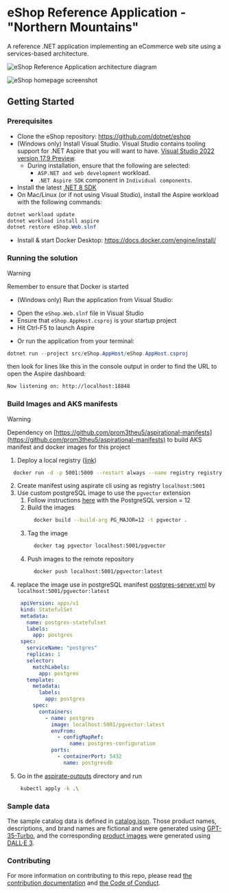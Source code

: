 # eShop Reference Application - "Northern Mountains"

A reference .NET application implementing an eCommerce web site using a services-based architecture.

![eShop Reference Application architecture diagram](img/eshop_architecture.png)

![eShop homepage screenshot](img/eshop_homepage.png)

## Getting Started

### Prerequisites

- Clone the eShop repository: https://github.com/dotnet/eshop
- (Windows only) Install Visual Studio. Visual Studio contains tooling support for .NET Aspire that you will want to have. [Visual Studio 2022 version 17.9 Preview](https://visualstudio.microsoft.com/vs/preview/).
  - During installation, ensure that the following are selected:
    - `ASP.NET and web development` workload.
    - `.NET Aspire SDK` component in `Individual components`.
- Install the latest [.NET 8 SDK](https://github.com/dotnet/installer#installers-and-binaries)
- On Mac/Linux (or if not using Visual Studio), install the Aspire workload with the following commands:
```powershell
dotnet workload update
dotnet workload install aspire
dotnet restore eShop.Web.slnf
```
- Install & start Docker Desktop:  https://docs.docker.com/engine/install/

### Running the solution

> [!WARNING]
> Remember to ensure that Docker is started

* (Windows only) Run the application from Visual Studio:
 - Open the `eShop.Web.slnf` file in Visual Studio
 - Ensure that `eShop.AppHost.csproj` is your startup project
 - Hit Ctrl-F5 to launch Aspire

* Or run the application from your terminal:
```powershell
dotnet run --project src/eShop.AppHost/eShop.AppHost.csproj
```
then look for lines like this in the console output in order to find the URL to open the Aspire dashboard:
```sh
Now listening on: http://localhost:18848
```
### Build Images and AKS manifests
> [!WARNING]
> Dependency on [https://github.com/prom3theu5/aspirational-manifests](https://github.com/prom3theu5/aspirational-manifests) to build AKS manifest and docker images for this project
1. Deploy a local registry ([link](https://hub.docker.com/_/registry))  
  ```sh
    docker run -d -p 5001:5000 --restart always --name registry registry:2
  ```
2. Create manifest using aspirate cli using as registry `localhost:5001`
2. Use custom postgreSQL image to use the `pgvector` extension
   1. Follow instructions [here](https://github.com/pgvector/pgvector#docker) with the PostgreSQL version = 12
   2. Build the images
      ```sh
        docker build --build-arg PG_MAJOR=12 -t pgvector .
      ```
   3. Tag the image 
      ```sh
        docker tag pgvector localhost:5001/pgvector
      ```
   4. Push images to the remote repository 
      ```sh
        docker push localhost:5001/pgvector:latest
      ```
3. replace the image use in postgreSQL manifest [postgres-server.yml](.\src\eShop.AppHost\aspirate-output\postgres\postgres-server.yml) by `localhost:5001/pgvector:latest`
   ```yml
    apiVersion: apps/v1
    kind: StatefulSet
    metadata:
      name: postgres-statefulset
      labels:
        app: postgres
    spec:
      serviceName: "postgres"
      replicas: 1
      selector:
        matchLabels:
          app: postgres
      template:
        metadata:
          labels:
            app: postgres
        spec:
          containers:
            - name: postgres
              image: localhost:5001/pgvector:latest
              envFrom:
                - configMapRef:
                    name: postgres-configuration
              ports:
                - containerPort: 5432
                  name: postgresdb
   ```
4. Go in the [aspirate-outputs](.\src\eShop.AppHost\aspirate-outputs) directory and run 
   ```sh
    kubectl apply -k .\
   ```
### Sample data

The sample catalog data is defined in [catalog.json](https://github.com/dotnet/eShop/blob/main/src/Catalog.API/Setup/catalog.json). Those product names, descriptions, and brand names are fictional and were generated using [GPT-35-Turbo](https://learn.microsoft.com/en-us/azure/ai-services/openai/how-to/chatgpt), and the corresponding [product images](https://github.com/dotnet/eShop/tree/main/src/Catalog.API/Pics) were generated using [DALL·E 3](https://openai.com/dall-e-3).

### Contributing

For more information on contributing to this repo, please read [the contribution documentation](./CONTRIBUTING.md) and [the Code of Conduct](CODE-OF-CONDUCT.md).
